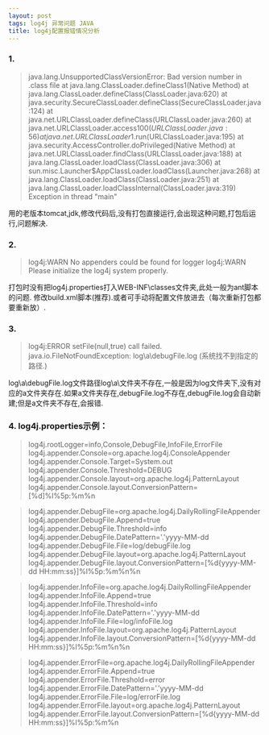 ```yaml
---
layout: post
tags: log4j 异常问题 JAVA
title: log4j配置报错情况分析
---
```


### 1.

> java.lang.UnsupportedClassVersionError: Bad version number in .class file
	at java.lang.ClassLoader.defineClass1(Native Method)
	at java.lang.ClassLoader.defineClass(ClassLoader.java:620)
	at java.security.SecureClassLoader.defineClass(SecureClassLoader.java:124)
	at java.net.URLClassLoader.defineClass(URLClassLoader.java:260)
	at java.net.URLClassLoader.access$100(URLClassLoader.java:56)
	at java.net.URLClassLoader$1.run(URLClassLoader.java:195)
	at java.security.AccessController.doPrivileged(Native Method)
	at java.net.URLClassLoader.findClass(URLClassLoader.java:188)
	at java.lang.ClassLoader.loadClass(ClassLoader.java:306)
	at sun.misc.Launcher$AppClassLoader.loadClass(Launcher.java:268)
	at java.lang.ClassLoader.loadClass(ClassLoader.java:251)
	at java.lang.ClassLoader.loadClassInternal(ClassLoader.java:319)
Exception in thread "main" 

用的老版本tomcat,jdk,修改代码后,没有打包直接运行,会出现这种问题,打包后运行,问题解决.

### 2.

> log4j:WARN No appenders could be found for logger 
log4j:WARN Please initialize the log4j system properly.

打包时没有把log4j.properties打入WEB-INF\classes文件夹,此处一般为ant脚本的问题.
修改build.xml脚本(推荐).或者可手动将配置文件放进去（每次重新打包都要重新放）.

### 3.
> log4j:ERROR setFile(null,true) call failed.
java.io.FileNotFoundException: log\a\debugFile.log (系统找不到指定的路径.)

log\a\debugFile.log文件路径log\a\文件夹不存在,一般是因为log文件夹下,没有对应的a文件夹存在.如果a文件夹存在,debugFile.log不存在,debugFile.log会自动新建;但是a文件夹不存在,会报错.

### 4. log4j.properties示例：

> log4j.rootLogger=info,Console,DebugFile,InfoFile,ErrorFile
log4j.appender.Console=org.apache.log4j.ConsoleAppender
log4j.appender.Console.Target=System.out
log4j.appender.Console.Threshold=DEBUG
log4j.appender.Console.layout=org.apache.log4j.PatternLayout
log4j.appender.Console.layout.ConversionPattern=[%d]%l%5p:%m%n

> log4j.appender.DebugFile=org.apache.log4j.DailyRollingFileAppender
log4j.appender.DebugFile.Append=true
log4j.appender.DebugFile.Threshold=info
log4j.appender.DebugFile.DatePattern='.'yyyy-MM-dd
log4j.appender.DebugFile.File=log/debugFile.log
log4j.appender.DebugFile.layout=org.apache.log4j.PatternLayout
log4j.appender.DebugFile.layout.ConversionPattern=[%d{yyyy-MM-dd HH:mm:ss}]%l%5p:%m%n%n

> log4j.appender.InfoFile=org.apache.log4j.DailyRollingFileAppender
log4j.appender.InfoFile.Append=true
log4j.appender.InfoFile.Threshold=info
log4j.appender.InfoFile.DatePattern='.'yyyy-MM-dd
log4j.appender.InfoFile.File=log/infoFile.log
log4j.appender.InfoFile.layout=org.apache.log4j.PatternLayout
log4j.appender.InfoFile.layout.ConversionPattern=[%d{yyyy-MM-dd HH:mm:ss}]%l%5p:%m%n%n

> log4j.appender.ErrorFile=org.apache.log4j.DailyRollingFileAppender
log4j.appender.ErrorFile.Append=true
log4j.appender.ErrorFile.Threshold=error
log4j.appender.ErrorFile.DatePattern='.'yyyy-MM-dd
log4j.appender.ErrorFile.File=log/errorFile.log
log4j.appender.ErrorFile.layout=org.apache.log4j.PatternLayout
log4j.appender.ErrorFile.layout.ConversionPattern=[%d{yyyy-MM-dd HH:mm:ss}]%l%5p:%m%n
